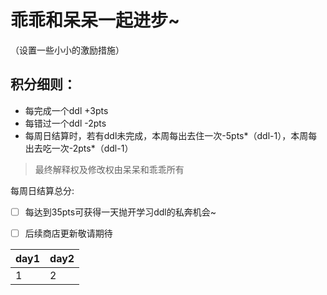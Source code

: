 # 乖乖和呆呆一起进步~
（设置一些小小的激励措施）

## 积分细则：
- 每完成一个ddl +3pts
- 每错过一个ddl -2pts
- 每周日结算时，若有ddl未完成，本周每出去住一次-5pts*（ddl-1），本周每出去吃一次-2pts*（ddl-1）

> 最终解释权及修改权由呆呆和乖乖所有

每周日结算总分:
  - [ ] 每达到35pts可获得一天抛开学习ddl的私奔机会~
- [ ] 后续商店更新敬请期待



| day1 | day2 |
| ---- | ---- |
| 1    | 2    |  

